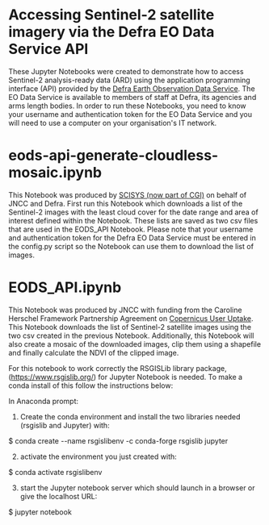 # Accessing Sentinel-2 satellite imagery via the Defra EO Data Service API
These Jupyter Notebooks were created to demonstrate how to access Sentinel-2 analysis-ready data (ARD) using the application programming interface (API) provided by the [Defra Earth Observation Data Service](https://defradigital.blog.gov.uk/2020/06/18/making-it-easier-to-access-and-use-earth-observation-data/).  The EO Data Service is available to members of staff at Defra, its agencies and arms length bodies.  In order to run these Notebooks, you need to know your username and authentication token for the EO Data Service and you will need to use a computer on your organisation's IT network.  

# eods-api-generate-cloudless-mosaic.ipynb
This Notebook was produced by [SCISYS (now part of CGI)](https://www.cgi-group.co.uk/en-gb) on behalf of JNCC and Defra.
First run this Notebook which downloads a list of the Sentinel-2 images with the least cloud cover for the date range and area of interest defined within the Notebook. These lists are saved as two csv files that are used in the EODS_API Notebook. Please note that your username and authentication token for the Defra EO Data Service must be entered in the config.py script so the Notebook can use them to download the list of images. 

# EODS_API.ipynb
This Notebook was produced by JNCC with funding from the Caroline Herschel Framework Partnership Agreement on [Copernicus User Uptake](https://jncc.gov.uk/our-work/copernicus-project/). 
This Notebook downloads the list of Sentinel-2 satellite images using the two csv created in the previous Notebook. Additionally, this Notebook will also create a mosaic of the downloaded images, clip them using a shapefile and finally calculate the NDVI of the clipped image. 

For this notebook to work correctly the RSGISLib library package, (https://www.rsgislib.org/) for Jupyter Notebook is needed. 
To make a conda install of this follow the instructions below:

In Anaconda prompt:

1. Create the conda environment and install the two libraries needed (rsgislib and Jupyter) with:

$ conda create --name rsgislibenv -c conda-forge rsgislib jupyter
 
2. activate the environment you just created with:

$ conda activate rsgislibenv
 
3. start the Jupyter notebook server which should launch in a browser or give the localhost URL:

$ jupyter notebook


